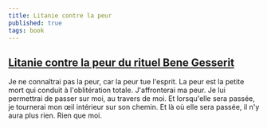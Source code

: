 ```yaml
---
title: Litanie contre la peur
published: true
tags: book
---
```

## [Litanie contre la peur du rituel Bene Gesserit](https://fr.wikiquote.org/wiki/Dune)
Je ne connaîtrai pas la peur, car la peur tue l'esprit. La peur est la petite mort qui conduit à l'oblitération totale. J'affronterai ma peur. Je lui permettrai de passer sur moi, au travers de moi. Et lorsqu'elle sera passée, je tournerai mon œil intérieur sur son chemin. Et là où elle sera passée, il n'y aura plus rien. Rien que moi.
